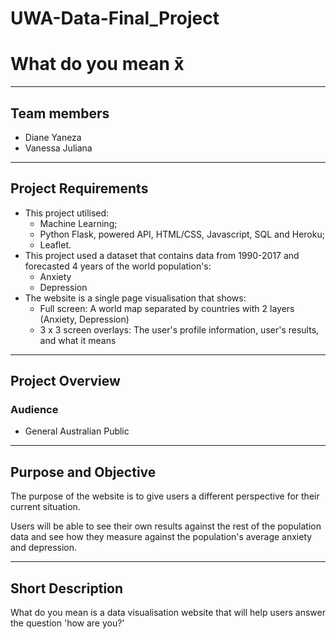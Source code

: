 # UWA-Data-Final_Project

# What do you mean x̄ #

*******************
## Team members 

- Diane Yaneza
- Vanessa Juliana

*******************
## Project Requirements

- This project utilised: 
    * Machine Learning;
    * Python Flask, powered API, HTML/CSS, Javascript, SQL and Heroku;
    * Leaflet. 
- This project used a dataset that contains data from 1990-2017 and forecasted 4 years of the world population's:
    * Anxiety
    * Depression
- The website is a single page visualisation that shows:
    * Full screen: A world map separated by countries with 2 layers (Anxiety, Depression) 
    * 3 x 3 screen overlays: The user's profile information, user's results, and what it means
    
*************************
## Project Overview
### Audience
- General Australian Public

*************************
## Purpose and Objective
The purpose of the website is to give users a different perspective for their current situation.

Users will be able to see their own results against the rest of the population data and see how they measure against the population's average anxiety and depression. 

*************************
## Short Description

What do you mean is a data visualisation website that will help users answer the question 'how are you?'

